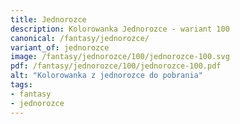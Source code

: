 ```yaml
---
title: Jednorozce
description: Kolorowanka Jednorozce - wariant 100
canonical: /fantasy/jednorozce/
variant_of: jednorozce
image: /fantasy/jednorozce/100/jednorozce-100.svg
pdf: /fantasy/jednorozce/100/jednorozce-100.pdf
alt: "Kolorowanka z jednorozce do pobrania"
tags:
- fantasy
- jednorozce
---
```

